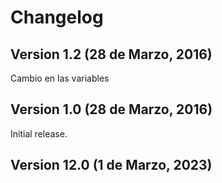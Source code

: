 # Changelog

## Version 1.2 (28 de Marzo, 2016)

Cambio en las variables

## Version 1.0 (28 de Marzo, 2016)

Initial release.

## Version 12.0 (1 de Marzo, 2023)

